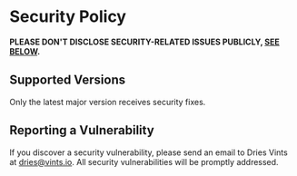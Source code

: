 # Security Policy

**PLEASE DON'T DISCLOSE SECURITY-RELATED ISSUES PUBLICLY, [SEE BELOW](#reporting-a-vulnerability).**

## Supported Versions

Only the latest major version receives security fixes.

## Reporting a Vulnerability

If you discover a security vulnerability, please send an email to Dries Vints at <dries@vints.io>. All security vulnerabilities will be promptly addressed.
